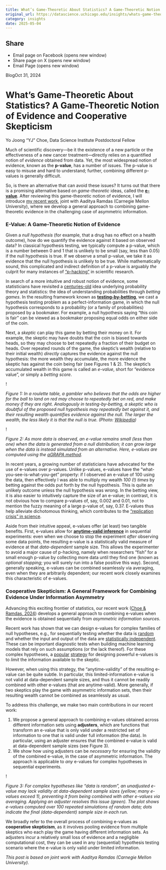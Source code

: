```yaml
---
title: What’s Game-Theoretic About Statistics? A Game-Theoretic Notion of Evidence and Cooperative Skepticism – DSI
original_url: https://datascience.uchicago.edu/insights/whats-game-theoretic-about-statistics-a-game-theoretic-notion-of-evidence-and-cooperative-skepticism
category: insights
date: 2025-05-04
---
```


## Share

* Email page on Facebook (opens new window)
* Share page on X (opens new window)
* Email Page (opens new window)

<!-- Table-like structure detected -->

BlogOct 31, 2024

# What’s Game-Theoretic About Statistics? A Game-Theoretic Notion of Evidence and Cooperative Skepticism

Yo Joong “YJ” Choe, Data Science Institute Postdoctoral Fellow

Much of scientific discovery—be it the existence of a new particle or the effectiveness of a new cancer treatment—directly relies on a quantified notion of *evidence* obtained from data. Yet, the most widespread notion of evidence, known as the **p-value**, has a number of issues. The p-value is easy to misuse and hard to understand; further, combining different p-values is generally difficult.

So, is there an alternative that can avoid these issues? It turns out that there is a promising alternative based on *game-theoretic* ideas, called the **[e-value](https://en.wikipedia.org/wiki/E-values)**. After reviewing this game-theoretic notion of evidence, I will introduce [my recent work](https://arxiv.org/abs/2402.09698), joint with Aaditya Ramdas (Carnegie Mellon University), where we develop a general approach to combining game-theoretic evidence in the challenging case of asymmetric information.

### E-Value: A Game-Theoretic Notion of Evidence

Given a *null hypothesis* (for example, that a drug has no effect on a health outcome), how do we quantify the evidence against it based on observed data? In classical hypothesis testing, we typically compute a p-value, which is a number between 0 and 1 that is unlikely to be small (say, less than 0.05) if the null hypothesis is true. If we observe a small p-value, we take it as evidence that the null hypothesis is unlikely to be true. While mathematically sound, this complicated and indirect definition of a p-value is arguably *the* culprit for many instances of [“p-hacking”](https://royalsocietypublishing.org/doi/10.1098/rsos.220346) in scientific research.

In search of a more intuitive and robust notion of evidence, some statisticians have revisited a [centuries-old](https://www.probabilityandfinance.com/articles/32.pdf) idea underlying probability theory and statistics: the idea of understanding probabilities through *betting games*. In the resulting framework known as **[testing-by-betting](https://doi.org/10.1111/rssa.12647)**, we cast a hypothesis testing problem as a perfect-information game, in which the null hypothesis corresponds to a probability (or a family of probabilities) proposed by a bookmaker. For example, a null hypothesis saying “this coin is fair” can be viewed as a bookmaker proposing equal odds on either side of the coin.

Next, a *skeptic* can play this game by betting their money on it. For example, the skeptic may have doubts that the coin is biased towards heads, so they may choose to bet repeatedly a fraction of their budget on heads. Over repeated rounds of the game, the skeptic’s wealth (relative to their initial wealth) *directly* captures the evidence against the null hypothesis: the more wealth they accumulate, the more evidence the skeptic has against the coin being fair (see Figures 1 & 2). The skeptic’s accumulated wealth in this game is called an *e-value*, short for “evidence value”, or simply a *betting score*.

!

*Figure 1: In a roulette table, a gambler who believes that the odds are higher for the ball to land on red may choose to repeatedly bet on red, and make money if they are right. Analogously in testing-by-betting, a skeptic who is doubtful of the proposed null hypothesis may repeatedly bet against it, and their resulting wealth quantifies evidence against the null. The larger the wealth, the less likely it is that the null is true. (Photo:* [*Wikipedia*](https://upload.wikimedia.org/wikipedia/commons/thumb/5/5d/13-02-27-spielbank-wiesbaden-by-RalfR-094.jpg/2560px-13-02-27-spielbank-wiesbaden-by-RalfR-094.jpg)*)*

!

*Figure 2: As more data is observed, an e-value remains small (less than one) when the data is generated from a null distribution; it can grow large when the data is instead simulated from an alternative. Here, e-values are computed using the* [*aGRAPA method*](https://doi.org/10.1093/jrsssb/qkad009)*.*

In recent years, a growing number of statisticians have advocated for the use of e-values over p-values. Unlike p-values, e-values have the “what-you-see-is-what-you-get” property: if I observed an e-value of 100 using the data, then effectively I was able to multiply my wealth *100 (!) times* by betting against the odds put forth by the null hypothesis. This is quite an unlikely outcome unless the null hypothesis was wrong. In the betting view, it is also easier to intuitively capture the size of an e-value; in contrast, it is not obvious how to compare p-values of, say, 0.002 and 0.01, not to mention the fuzzy meaning of a large p-value of, say, 0.37. E-values thus help alleviate dichotomous thinking, which contributes to the [“replication crisis” in science](https://ieeexplore.ieee.org/stamp/stamp.jsp?arnumber=9405484).

Aside from their intuitive appeal, e-values offer (at least) two tangible benefits. First, e-values allow for **[anytime-valid inference](https://doi.org/10.1214/23-STS894)** in sequential experiments: even when we choose to stop the experiment *after* observing some data points, the resulting e-value is a statistically valid measure of evidence at that *data-dependent* sample size. This allows the experimenter to avoid a major cause of p-hacking, namely when researchers “fish” for a small enough p-value by collecting more data until they find one (known as *optional stopping*; you will surely run into a false positive this way). Second, generally speaking, e-values can be combined seamlessly via averaging, even when they are arbitrarily dependent; our recent work closely examines this characteristic of e-values.

### Cooperative Skepticism: A General Framework for Combining Evidence Under Information Asymmetry

Advancing this exciting frontier of statistics, our recent work ([Choe & Ramdas, 2024](https://arxiv.org/abs/2402.09698)) develops a general approach to combining e-values when the evidence is obtained sequentially from *asymmetric information sources*.

Recent work has shown that we can design e-values for complex families of null hypotheses, e.g., for sequentially testing whether the data is [random](https://en.wikipedia.org/wiki/Independent_and_identically_distributed_random_variables) and whether the input and output of the data are [statistically independent](https://en.wikipedia.org/wiki/Independence_(probability_theory)). These can be important diagnostic tests when building machine learning models that rely on such assumptions (or the lack thereof). For these complex hypotheses, a [popular](https://dl.acm.org/doi/10.5555/3666122.3668441) [strategy](https://doi.org/10.1093/biomet/asae023) for designing powerful e-values is to *limit* the information available to the skeptic.

However, when using this strategy, the “anytime-validity” of the resulting e-value can be quite subtle. In particular, this limited-information e-value is not valid at data-dependent sample sizes, and thus it cannot be readily combined with other e-values (that are anytime-valid). More generally, if two skeptics play the game with asymmetric information sets, then their resulting wealth cannot be combined as seamlessly as usual.

To address this challenge, we make two main contributions in our recent work:

1. We propose a general approach to combining e-values obtained across different information sets using **adjusters**, which are functions that transform an e-value that is only valid under a restricted set of information to one that is valid under full information (the data). In particular, using an adjuster ensures that the combined e-value is valid at data-dependent sample sizes (see Figure 3).
2. We show how using adjusters can be *necessary* for ensuring the validity of the combined e-value, in the case of asymmetric information. The approach is applicable to *any* e-values for complex hypotheses in sequential experiments.

!

*Figure 3: For complex hypotheses like “data is random”, an unadjusted e-value may lack validity at data-dependent sample sizes (yellow; many e-values exceed 1), preventing it from being combined with other e-values via averaging. Applying an adjuster resolves this issue (green). The plot shows e-values computed over 100 repeated simulations of random data; dots indicate the final (data-dependent) sample size in each run.*

We broadly refer to the overall process of combining e-values as **cooperative skepticism**, as it involves pooling evidence from multiple skeptics who each play the game having different information sets. As adjusters incur a relatively small loss of evidence and a negligible computational cost, they can be used in any (sequential) hypothesis testing scenario where the e-value is only valid under limited information. 

*This post is based on joint work with Aaditya Ramdas (Carnegie Mellon University).*